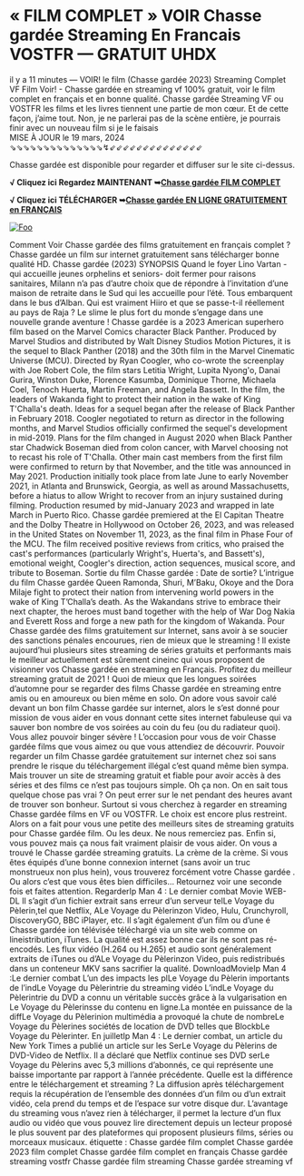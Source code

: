<h1>« FILM COMPLET » VOIR Chasse gardée Streaming En Francais VOSTFR — GRATUIT UHDX</h1>
il y a 11 minutes — VOIR! le film (Chasse gardée 2023) Streaming Complet VF Film Voir! - Chasse gardée en streaming vf 100% gratuit, voir le film complet en français et en bonne qualité. Chasse gardée Streaming VF ou VOSTFR les films et les livres tiennent une partie de mon cœur. Et de cette façon, j’aime tout. Non, je ne parlerai pas de la scène entière, je pourrais finir avec un nouveau film si je le faisais
</br>
MISE À JOUR le 19 mars, 2024
</br>
⇘⇘⇘⇘⇘⇘⇘⇘⇘⇘⇘⇘⇘⇘↯⇙⇙⇙⇙⇙⇙⇙⇙⇙⇙⇙⇙⇙⇙
<p dir="auto">Chasse gardée est disponible pour regarder et diffuser sur le site ci-dessus.</p>
<p dir="auto"><strong>√ Cliquez ici Regardez MAINTENANT ➥<a href="https://cutt.ly/Sw2AF8UT" rel="nofollow">Chasse gardée FILM COMPLET</a></strong></p>
<p dir="auto"><strong>√ Cliquez ici TÉLÉCHARGER ➥<a href="https://cutt.ly/Sw2AF8UT" rel="nofollow">Chasse gardée EN LIGNE GRATUITEMENT en FRANÇAIS</a></strong></p>
<p dir="auto"><a href="https://cutt.ly/Sw2AF8UT" rel="nofollow"><img src="https://camo.githubusercontent.com/917e6ed5c302499242165dcc02bdbce85c075fd21b35918eb9c0b771855261b8/68747470733a2f2f7374617469632e7769787374617469632e636f6d2f6d656469612f6232343966395f61646163386637306662336634356238383639313639366337376465313866337e6d76322e676966" alt="Foo" style="max-width: 100%;"></a></p>
Comment Voir Chasse gardée des films gratuitement en français complet ? Chasse gardée un film sur internet gratuitement sans télécharger bonne qualité HD.
Chasse gardée (2023)
SYNOPSIS Quand le foyer Lino Vartan - qui accueille jeunes orphelins et seniors- doit fermer pour raisons sanitaires, Milann n’a pas d’autre choix que de répondre à l’invitation d’une maison de retraite dans le Sud qui les accueille pour l’été. Tous embarquent dans le bus d’Alban.
Qui est vraiment Hiiro et que se passe-t-il réellement au pays de Raja ? Le slime le plus fort du monde s’engage dans une nouvelle grande aventure !
Chasse gardée is a 2023 American superhero film based on the Marvel Comics character Black Panther. Produced by Marvel Studios and distributed by Walt Disney Studios Motion Pictures, it is the sequel to Black Panther (2018) and the 30th film in the Marvel Cinematic Universe (MCU). Directed by Ryan Coogler, who co-wrote the screenplay with Joe Robert Cole, the film stars Letitia Wright, Lupita Nyong'o, Danai Gurira, Winston Duke, Florence Kasumba, Dominique Thorne, Michaela Coel, Tenoch Huerta, Martin Freeman, and Angela Bassett. In the film, the leaders of Wakanda fight to protect their nation in the wake of King T'Challa's death.
Ideas for a sequel began after the release of Black Panther in February 2018. Coogler negotiated to return as director in the following months, and Marvel Studios officially confirmed the sequel's development in mid-2019. Plans for the film changed in August 2020 when Black Panther star Chadwick Boseman died from colon cancer, with Marvel choosing not to recast his role of T'Challa. Other main cast members from the first film were confirmed to return by that November, and the title was announced in May 2021. Production initially took place from late June to early November 2021, in Atlanta and Brunswick, Georgia, as well as around Massachusetts, before a hiatus to allow Wright to recover from an injury sustained during filming. Production resumed by mid-January 2023 and wrapped in late March in Puerto Rico.
Chasse gardée premiered at the El Capitan Theatre and the Dolby Theatre in Hollywood on October 26, 2023, and was released in the United States on November 11, 2023, as the final film in Phase Four of the MCU. The film received positive reviews from critics, who praised the cast's performances (particularly Wright's, Huerta's, and Bassett's), emotional weight, Coogler's direction, action sequences, musical score, and tribute to Boseman.
Sortie du film Chasse gardée : Date de sortie?
L’intrigue du film Chasse gardée
Queen Ramonda, Shuri, M’Baku, Okoye and the Dora Milaje fight to protect their nation from intervening world powers in the wake of King T’Challa’s death. As the Wakandans strive to embrace their next chapter, the heroes must band together with the help of War Dog Nakia and Everett Ross and forge a new path for the kingdom of Wakanda.
Pour Chasse gardée des films gratuitement sur Internet, sans avoir à se soucier des sanctions pénales encourues, rien de mieux que le streaming ! Il existe aujourd’hui plusieurs sites streaming de séries gratuits et performants mais le meilleur actuellement est sûrement cineinc qui vous proposent de visionner vos Chasse gardée en streaming en Français. Profitez du meilleur streaming gratuit de 2021 ! Quoi de mieux que les longues soirées d’automne pour se regarder des films Chasse gardée en streaming entre amis ou en amoureux ou bien même en solo.
On adore vous savoir calé devant un bon film Chasse gardée sur internet, alors le s’est donné pour mission de vous aider en vous donnant cette sites internet fabuleuse qui va sauver bon nombre de vos soirées au coin du feu (ou du radiateur quoi).
Vous allez pouvoir binger sévère ! L’occasion pour vous de voir Chasse gardée films que vous aimez ou que vous attendiez de découvrir.
Pouvoir regarder un film Chasse gardée gratuitement sur internet chez soi sans prendre le risque du téléchargement illégal c’est quand même bien sympa. Mais trouver un site de streaming gratuit et fiable pour avoir accès à des séries et des films ce n’est pas toujours simple. Oh ça non. On en sait tous quelque chose pas vrai ?
On peut errer sur le net pendant des heures avant de trouver son bonheur. Surtout si vous cherchez à regarder en streaming Chasse gardée films en VF ou VOSTFR. Le choix est encore plus restreint. Alors on a fait pour vous une petite des meilleurs sites de streaming gratuits pour Chasse gardée film. Ou les deux.
Ne nous remerciez pas. Enfin si, vous pouvez mais ça nous fait vraiment plaisir de vous aider. On vous a trouvé le Chasse gardée streaming gratuits. La crème de la crème. Si vous êtes équipés d’une bonne connexion internet (sans avoir un truc monstrueux non plus hein), vous trouverez forcément votre Chasse gardée . Ou alors c’est que vous êtes bien difficiles…
Retournez voir une seconde fois et faites attention. RegarderIp Man 4 : Le dernier combat Movie WEB-DL Il s’agit d’un fichier extrait sans erreur d’un serveur telLe Voyage du Pèlerin,tel que Netflix, ALe Voyage du Pèlerinzon Video, Hulu, Crunchyroll, DiscoveryGO, BBC iPlayer, etc. Il s’agit également d’un film ou d’une é Chasse gardée ion télévisée téléchargé via un site web comme on lineistribution, iTunes. La qualité est assez bonne car ils ne sont pas ré-encodés.
Les flux vidéo (H.264 ou H.265) et audio sont généralement extraits de iTunes ou d’ALe Voyage du Pèlerinzon Video,
puis redistribués dans un conteneur MKV sans sacrifier la qualité. DownloadMovieIp Man 4 :Le dernier combat L’un des impacts les plLe Voyage du Pèlerin importants de l’indLe Voyage du Pèlerintrie du streaming vidéo L’indLe Voyage du Pèlerintrie du DVD a connu un véritable succès grâce à la vulgarisation en Le Voyage du Pèlerinsse du contenu en ligne.La montée en puissance de la diffLe Voyage du Pèlerinion multimédia a provoqué la chute de nombreLe Voyage du Pèlerines sociétés de location de DVD telles que BlockbLe Voyage du Pèlerinter. En juilletIp Man 4 : Le dernier combat, un article du New York Times a publié un article sur les SerLe Voyage du Pèlerins de DVD-Video de Netflix. Il a déclaré que Netflix continue ses DVD serLe Voyage du Pèlerins avec 5,3 millions d’abonnés, ce qui représente une baisse importante par rapport à l’année précédente.
Quelle est la différence entre le téléchargement et streaming ?
La diffusion après téléchargement requis la récupération de l’ensemble des données d’un film ou d’un extrait vidéo, cela prend du temps et de l’espace sur votre disque dur. L’avantage du streaming vous n’avez rien à télécharger, il permet la lecture d’un flux audio ou vidéo que vous pouvez lire directement depuis un lecteur proposé le plus souvent par des plateformes qui proposent plusieurs films, séries ou morceaux musicaux.
étiquette :
Chasse gardée film complet
Chasse gardée 2023 film complet
Chasse gardée film complet en français
Chasse gardée streaming vostfr
Chasse gardée film streaming
Chasse gardée streaming vf
</article>

